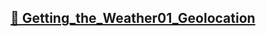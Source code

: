 ## [📖 Getting_the_Weather01_Geolocation](https://github.com/yerin512/TIL-/blob/main/JavaScript/Momentum_App/05_Getting_the_Weather01_Geolocation.md)
